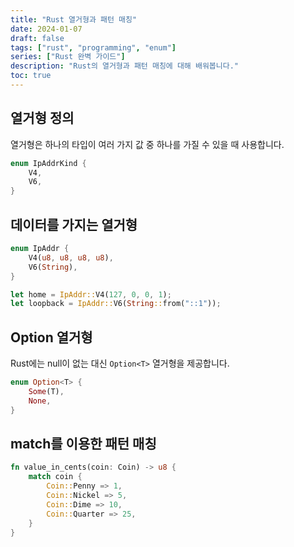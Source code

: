 ```yaml
---
title: "Rust 열거형과 패턴 매칭"
date: 2024-01-07
draft: false
tags: ["rust", "programming", "enum"]
series: ["Rust 완벽 가이드"]
description: "Rust의 열거형과 패턴 매칭에 대해 배워봅니다."
toc: true
---
```


## 열거형 정의

열거형은 하나의 타입이 여러 가지 값 중 하나를 가질 수 있을 때 사용합니다.

```rust
enum IpAddrKind {
    V4,
    V6,
}
```

## 데이터를 가지는 열거형

```rust
enum IpAddr {
    V4(u8, u8, u8, u8),
    V6(String),
}

let home = IpAddr::V4(127, 0, 0, 1);
let loopback = IpAddr::V6(String::from("::1"));
```

## Option 열거형

Rust에는 null이 없는 대신 `Option<T>` 열거형을 제공합니다.

```rust
enum Option<T> {
    Some(T),
    None,
}
```

## match를 이용한 패턴 매칭

```rust
fn value_in_cents(coin: Coin) -> u8 {
    match coin {
        Coin::Penny => 1,
        Coin::Nickel => 5,
        Coin::Dime => 10,
        Coin::Quarter => 25,
    }
}
```
